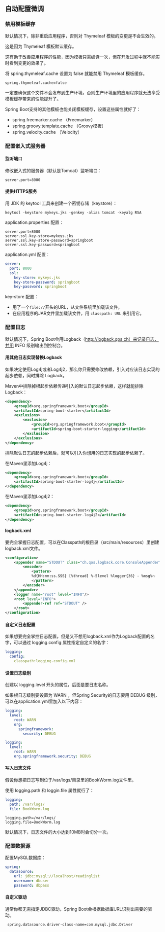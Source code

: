 ## 自动配置微调

### 禁用模板缓存

默认情况下，除非重启应用程序，否则对 Thymeleaf 模板的变更是不会生效的。

这是因为 Thymeleaf 模板默认缓存。

这有助于改善应用程序的性能，因为模板只需编译一次，但在开发过程中就不能实时看到变更的效果了。

将 spring.thymeleaf.cache 设置为 false 就能禁用 Thymeleaf 模板缓存。

```properties
spring.thymeleaf.cache=false
```

一定要确保这个文件不会发布到生产环境，否则生产环境里的应用程序就无法享受模板缓存带来的性能提升了。

Spring Boot支持的其他模板也能关闭模板缓存，设置这些属性就好了：

- spring.freemarker.cache （Freemarker）
- spring.groovy.template.cache （Groovy模板）
- spring.velocity.cache （Velocity）

### 配置嵌入式服务器

#### 监听端口

修改嵌入式的服务器（默认是Tomcat）监听端口：

```properties
server.port=8000
```

#### 提供HTTPS服务

用 JDK 的 keytool 工具来创建一个密钥存储（keystore）：

```
keytool -keystore mykeys.jks -genkey -alias tomcat -keyalg RSA
```

application.properties 配置：

```properties
server.port=8000
server.ssl.key-store=mykeys.jks
server.ssl.key-store-password=springboot
server.ssl.key-password=springboot
```

application.yml 配置：

```yaml
server:
  port: 8000
  ssl:
    key-store: mykeys.jks
    key-store-password: springboot
    key-password: springboot
```

key-store 配置：

- 用了一个`file://`开头的URL，从文件系统里加载该文件。
- 在应用程序的JAR文件里加载该文件，用 `classpath: URL` 来引用它。 

### 配置日志

默认情况下，Spring Boot会用Logback（http://logback.qos.ch）来记录日志，并用 INFO 级别输出到控制台。

#### 用其他日志实现替换Logback

如果决定使用Log4j或者Log4j2，那么你只需要修改依赖，引入对应该日志实现的起步依赖，同时排除 Logback。

Maven中排除掉根起步依赖传递引入的默认日志起步依赖，这样就能排除Logback：

```xml
<dependency>
    <groupId>org.springframework.boot</groupId>
    <artifactId>spring-boot-starter</artifactId>
    <exclusions>
        <exclusion>
            <groupId>org.springframework.boot</groupId>
            <artifactId>spring-boot-starter-logging</artifactId>
        </exclusion>
    </exclusions>
</dependency>
```

排除默认日志的起步依赖后，就可以引入你想用的日志实现的起步依赖了。

在Maven里添加Log4j：

```xml
<dependency>
    <groupId>org.springframework.boot</groupId>
    <artifactId>spring-boot-starter-log4j</artifactId>
</dependency>
```

在Maven里添加Log4j2：

```xml
<dependency>
    <groupId>org.springframework.boot</groupId>
    <artifactId>spring-boot-starter-log4j2</artifactId>
</dependency>
```

#### logback.xml

要完全掌握日志配置，可以在Classpath的根目录（src/main/resources）里创建logback.xml文件。

```xml
<configuration>
    <appender name="STDOUT" class="ch.qos.logback.core.ConsoleAppender">
        <encoder>
            <pattern>
            %d{HH:mm:ss.SSS} [%thread] %-5level %logger{36} - %msg%n
            </pattern>
        </encoder>
    </appender>
    <logger name="root" level="INFO"/>
    <root level="INFO">
    	<appender-ref ref="STDOUT" />
    </root>
</configuration>
```

#### 自定义日志配置

如果想要完全掌控日志配置，但是又不想用logback.xml作为Logback配置的名字，可以通过 logging.config 属性指定自定义的名字：

```yaml
logging:
  config:
    classpath:logging-config.xml
```

#### 设置日志级别

创建以 logging.level 开头的属性，后面是要日志名称。

如果根日志级别要设置为 WARN ，但Spring Security的日志要用 DEBUG 级别，可以在application.yml里加入以下内容：

```yaml
logging:
  level:
    root: WARN
    org:
      springframework:
        security: DEBUG
```

```yaml
logging:
  level:
    root: WARN
    org.springframework.security: DEBUG
```

#### 写入日志文件

假设你想把日志写到位于/var/logs/目录里的BookWorm.log文件里。

使用 logging.path 和 loggin.file 属性就行了：

```yaml
logging:
  path: /var/logs/
  file: BookWorm.log
```

```properties
logging.path=/var/logs/
logging.file=BookWorm.log
```

默认情况下，日志文件的大小达到10MB时会切分一次。

### 配置数据源

配置MySQL数据库：

```yaml
spring:
  datasource:
    url: jdbc:mysql://localhost/readinglist
    username: dbuser
    password: dbpass
```

#### 自定义驱动

通常你都无需指定JDBC驱动，Spring Boot会根据数据库URL识别出需要的驱动。

```properties
 spring.datasource.driver-class-name=com.mysql.jdbc.Driver
```



